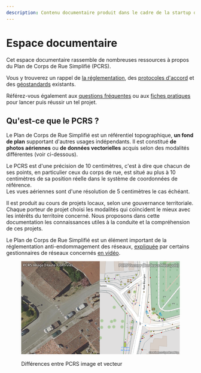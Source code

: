 ```yaml
---
description: Contenu documentaire produit dans le cadre de la startup d'état OpenPCRS
---
```


# Espace documentaire

Cet espace documentaire rassemble de nombreuses ressources à propos du Plan de Corps de Rue Simplifié (PCRS).

Vous y trouverez un rappel de [la réglementation](contexte/reglementation/), des [protocoles d'accord](contexte/protocoles-daccords.md) et des [géostandards](contexte/geostandards/) existants.

Référez-vous également aux [questions fréquentes](les-projets-pcrs/questions-les-plus-frequentes.md) ou aux [fiches pratiques](les-projets-pcrs/construction.md) pour lancer puis réussir un tel projet.

## Qu'est-ce que le PCRS ?

Le Plan de Corps de Rue Simplifié est un référentiel topographique, **un fond de plan** supportant d'autres usages indépendants. Il est constitué **de photos aériennes** ou **de données vectorielles** acquis selon des modalités différentes (voir ci-dessous).

Le PCRS est d'une précision de 10 centimètres, c'est à dire que chacun de ses points, en particulier ceux du corps de rue, est situé au plus à 10 centimètres de sa position réelle dans le système de coordonnées de référence.\
Les vues aériennes sont d'une résolution de 5 centimètres le cas échéant.

Il est produit au cours de projets locaux, selon une gouvernance territoriale. Chaque porteur de projet choisi les modalités qui coïncident le mieux avec les intérêts du territoire concerné. Nous proposons dans cette documentation les connaissances utiles à la conduite et la compréhension de ces projets.

Le Plan de Corps de Rue Simplifié est un élément important de la réglementation anti-endommagement des réseaux, [expliquée](https://www.youtube.com/watch?v=vWneO6kpJxs) par certains gestionnaires de réseaux concernés [en vidéo](https://www.youtube.com/watch?v=vWneO6kpJxs).



<figure><img src=".gitbook/assets/pcrs_doc.png" alt=""><figcaption><p>Différences entre PCRS image et vecteur</p></figcaption></figure>
